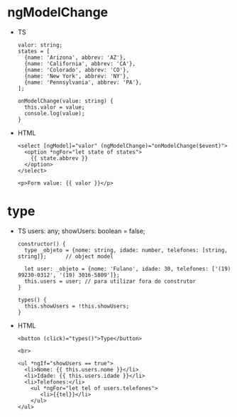 # ngModelChange

- TS

      valor: string;
      states = [
        {name: 'Arizona', abbrev: 'AZ'},
        {name: 'California', abbrev: 'CA'},
        {name: 'Colorado', abbrev: 'CO'},
        {name: 'New York', abbrev: 'NY'},
        {name: 'Pennsylvania', abbrev: 'PA'},
      ];

      onModelChange(value: string) {
        this.valor = value;
        console.log(value);
      }

- HTML

      <select [ngModel]="valor" (ngModelChange)="onModelChange($event)">
        <option *ngFor="let state of states">
          {{ state.abbrev }}
        </option>
      </select>

      <p>Form value: {{ valor }}</p>
      
# type

- TS
      users: any;
      showUsers: boolean = false;
  
      constructor() {
        type _objeto = {nome: string, idade: number, telefones: [string, string]};      // object model

        let user: _objeto = {nome: 'Fulano', idade: 30, telefones: ['(19) 99230-0312', '(19) 3016-5809']};
        this.users = user; // para utilizar fora do construtor
      }

      types() {
        this.showUsers = !this.showUsers;
      }
      
- HTML

      <button (click)="types()">Type</button>

      <br>

      <ul *ngIf="showUsers == true">
        <li>Nome: {{ this.users.nome }}</li>
        <li>Idade: {{ this.users.idade }}</li>
        <li>Telefones:</li>
          <ul *ngFor="let tel of users.telefones">
             <li>{{tel}}</li>
          </ul>
      </ul>
